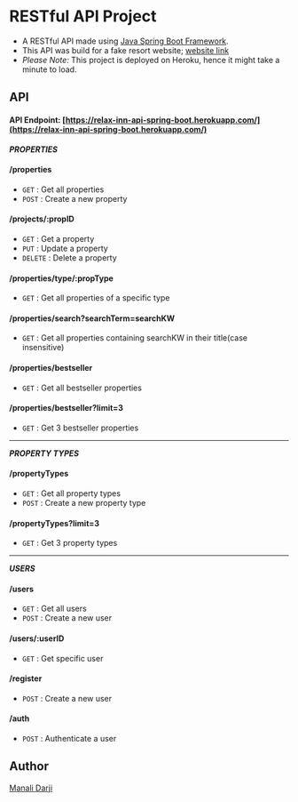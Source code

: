 # RESTful API Project

- A RESTful API made using [Java Spring Boot Framework](https://spring.io/projects/spring-boot).
- This API was build for a fake resort website; [website link](link)
- *Please Note:* This project is deployed on Heroku, hence it might take a minute to load.


## API
#### API Endpoint: [https://relax-inn-api-spring-boot.herokuapp.com/](https://relax-inn-api-spring-boot.herokuapp.com/)

**_PROPERTIES_**

#### /properties
* `GET` : Get all properties
* `POST` : Create a new property

#### /projects/:propID
* `GET` : Get a property
* `PUT` : Update a property
* `DELETE` : Delete a property

#### /properties/type/:propType
* `GET` : Get all properties of a specific type

#### /properties/search?searchTerm=searchKW
* `GET` : Get all properties containing searchKW in their title(case insensitive)

#### /properties/bestseller
* `GET` : Get all bestseller properties

#### /properties/bestseller?limit=3
* `GET` : Get 3 bestseller properties

---
**_PROPERTY TYPES_**

#### /propertyTypes
* `GET` : Get all property types
* `POST` : Create a new property type

#### /propertyTypes?limit=3
* `GET` : Get 3 property types
---
**_USERS_**

#### /users
* `GET` : Get all users
* `POST` : Create a new user

#### /users/:userID
* `GET` : Get specific user

#### /register
* `POST` : Create a new user

#### /auth
* `POST` : Authenticate a user

## Author
[Manali Darji](https://www.linkedin.com/in/manalidarji/)

